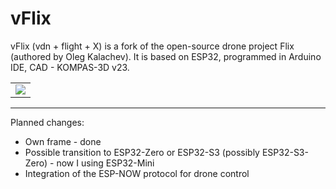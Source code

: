 # vFlix

vFlix (vdn + flight + X) is a fork of the open-source drone project Flix (authored by Oleg Kalachev). It is based on ESP32, programmed in Arduino IDE, CAD - KOMPAS-3D v23.

<table>
<tr valign="top">
<td><img src="./img/pre-assembled" wide="600"></td>
</tr>
</table>

---

Planned changes:
- Own frame - done
- Possible transition to ESP32-Zero or ESP32-S3 (possibly ESP32-S3-Zero) - now I using ESP32-Mini
- Integration of the ESP-NOW protocol for drone control
